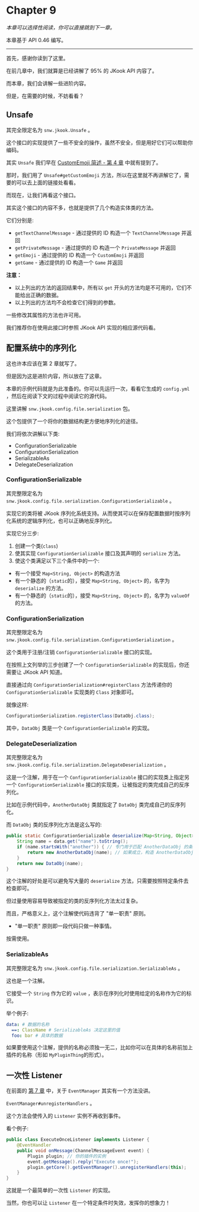 # Chapter 9

_本章可以选择性阅读，你可以直接跳到下一章。_

本章基于 API 0.46 编写。

---

首先，感谢你读到了这里。

在前几章中，我们就算是已经讲解了 95% 的 JKook API 内容了。

而本章，我们会讲解一些进阶内容。

但是，在需要的时候，不妨看看？

## Unsafe

其完全限定名为 `snw.jkook.Unsafe` 。

这个接口的实现提供了一些不安全的操作，虽然不安全，但是用好它们可以帮助你编码。

其实 `Unsafe` 我们早在 [CustomEmoji 简述 - 第 4 章](../ch_4/README.md#CustomEmoji) 中就有提到了。

那时，我们用了 `Unsafe#getCustomEmoji` 方法，所以在这里就不再讲解它了，需要的可以去上面的链接处看看。

而现在，让我们再看这个接口。

其实这个接口的内容不多，也就是提供了几个构造实体类的方法。

它们分别是:
* `getTextChannelMessage` - 通过提供的 ID 构造一个 `TextChannelMessage` 并返回
* `getPrivateMessage` - 通过提供的 ID 构造一个 `PrivateMessage` 并返回
* `getEmoji` - 通过提供的 ID 构造一个 `CustomEmoji` 并返回
* `getGame` - 通过提供的 ID 构造一个 `Game` 并返回

**注意：**
* 以上列出的方法的返回结果中，所有以 `get` 开头的方法均是不可用的，它们不能给出正确的数据。
* 以上列出的方法均不会检查它们得到的参数。

一些修改其属性的方法也许可用。

我们推荐你在使用此接口时参照 JKook API 实现的相应源代码看。

## 配置系统中的序列化

这也许本应该在第 2 章就写了。

但是因为这是进阶内容，所以放在了这章。

本章的示例代码就是为此准备的。你可以先运行一次，看看它生成的 `config.yml` ，然后在阅读下文的过程中阅读它的源代码。

这里讲解 `snw.jkook.config.file.serialization` 包。

这个包提供了一个将你的数据结构更方便地序列化的途径。

我们将依次讲解以下类:
* ConfigurationSerializable
* ConfigurationSerialization
* SerializableAs
* DelegateDeserialization

### ConfigurationSerializable

其完整限定名为 `snw.jkook.config.file.serialization.ConfigurationSerializable` 。

实现它的类将被 JKook 序列化系统支持。从而使其可以在保存配置数据时按序列化系统的逻辑序列化，也可以正确地反序列化。

实现它分三步:
1. 创建一个类(`class`)
2. 使其实现 `ConfigurationSerializable` 接口及其声明的 `serialize` 方法。
3. 使这个类满足以下三个条件中的一个:
* 有一个接受 `Map<String, Object>` 的构造方法
* 有一个静态的（`static`的），接受 `Map<String, Object>` 的，名字为 `deserialize` 的方法。
* 有一个静态的（`static`的），接受 `Map<String, Object>` 的，名字为 `valueOf` 的方法。

### ConfigurationSerialization

其完整限定名为 `snw.jkook.config.file.serialization.ConfigurationSerialization` 。

这个类用于注册/注销 `ConfigurationSerializable` 接口的实现。

在按照上文列举的三步创建了一个 `ConfigurationSerializable` 的实现后，你还需要让 JKook API 知道。

直接通过向 `ConfigurationSerialization#registerClass` 方法传递你的 `ConfigurationSerializable` 实现类的 `Class` 对象即可。

就像这样:
```java
ConfigurationSerialization.registerClass(DataObj.class);
```

其中，`DataObj` 类是一个 `ConfigurationSerializable` 的实现。

### DelegateDeserialization

其完整限定名为 `snw.jkook.config.file.serialization.DelegateDeserialization` 。

这是一个注解，用于在一个 `ConfigurationSerializable` 接口的实现类上指定另一个 `ConfigurationSerializable` 接口的实现类，让被指定的类完成自己的反序列化。

比如在示例代码中，`AnotherDataObj` 类就指定了 `DataObj` 类完成自己的反序列化。

而 `DataObj` 类的反序列化方法是这么写的:
```java
public static ConfigurationSerializable deserialize(Map<String, Object> data) {
    String name = data.get("name").toString();
    if (name.startsWith("another")) { // 专门用于匹配 AnotherDataObj 的条件
        return new AnotherDataObj(name); // 如果成立，构造 AnotherDataObj 的实例，而不是 DataObj
    }
    return new DataObj(name);
}
```

这个注解的好处是可以避免写大量的 `deserialize` 方法，只需要按照特定条件去检查即可。

但过量使用容易导致被指定的类的反序列化方法太过复杂。

而且，严格意义上，这个注解使代码违背了 "单一职责" 原则。
* "单一职责" 原则即一段代码只做一种事情。

按需使用。

### SerializableAs

其完整限定名为 `snw.jkook.config.file.serialization.SerializableAs` 。

这也是一个注解。

它接受一个 `String` 作为它的 `value` ，表示在序列化时使用给定的名称作为它的标识。

举个例子:
```yml
data: # 数据的名称
  ==: ClassName # SerializableAs 决定这里的值
  foo: bar # 具体的数据
```

如果要使用这个注解，提供的名称必须独一无二，比如你可以在具体的名称前加上插件的名称（形如 `MyPluginThing`的形式）。

## 一次性 Listener

在前面的 [第 7 章](../ch_7/README.md) 中，关于 `EventManager` 其实有一个方法没讲。

`EventManager#unregisterHandlers` 。

这个方法会使传入的 `Listener` 实例不再收到事件。

看个例子:
```java
public class ExecuteOnceListener implements Listener {
    @EventHandler
    public void onMessage(ChannelMessageEvent event) {
        Plugin plugin; // 你的插件的实例
        event.getMessage().reply("Execute once!");
        plugin.getCore().getEventManager().unregisterHandlers(this);
    }
}
```

这就是一个最简单的一次性 `Listener` 的实现。

当然，你也可以让 `Listener` 在一个特定条件时失效，发挥你的想象力！
